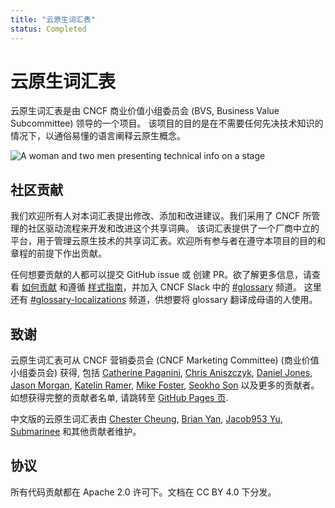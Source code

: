 ```yaml
---
title: "云原生词汇表"
status: Completed
---
```


# 云原生词汇表

云原生词汇表是由 CNCF 商业价值小组委员会 (BVS, Business Value Subcommittee) 领导的一个项目。
该项目的目的是在不需要任何先决技术知识的情况下，以通俗易懂的语言阐释云原生概念。

<p><img class="mt-5" src="/images/homepage/stage.jpg" alt="A woman and two men presenting technical info on a stage"></p>

## 社区贡献

我们欢迎所有人对本词汇表提出修改、添加和改进建议。我们采用了 CNCF 所管理的社区驱动流程来开发和改进这个共享词典。
该词汇表提供了一个厂商中立的平台，用于管理云原生技术的共享词汇表。欢迎所有参与者在遵守本项目的目的和章程的前提下作出贡献。

任何想要贡献的人都可以提交 GitHub issue 或 创建 PR。欲了解更多信息，请查看 [如何贡献](/zh-cn/contribute/) 和遵循 
[样式指南](/zh-cn/style-guide/)，并加入 CNCF Slack 中的 [#glossary](https://cloud-native.slack.com/archives/C02TX20MQBB) 频道。
这里还有 [#glossary-localizations](https://cloud-native.slack.com/archives/C02N2RGFXDF) 频道，供想要将 glossary 翻译成母语的人使用。

## 致谢

云原生词汇表可从 CNCF 营销委员会 (CNCF Marketing Committee) (商业价值小组委员会) 获得,
包括 [Catherine Paganini](https://www.linkedin.com/in/catherinepaganini/en/), [Chris Aniszczyk](https://www.linkedin.com/in/caniszczyk/),
[Daniel Jones](https://www.linkedin.com/in/danieljoneseb/?originalSubdomain=uk), [Jason Morgan](https://www.linkedin.com/in/jasonmorgan2/), 
[Katelin Ramer](https://www.linkedin.com/in/katelinramer/), [Mike Foster](https://www.linkedin.com/in/mfosterche/?originalSubdomain=ca), 
[Seokho Son](https://www.linkedin.com/in/seokho-son/) 以及更多的贡献者。
如想获得完整的贡献者名单, 请跳转至 [GitHub Pages 页](https://github.com/cncf/glossary/graphs/contributors).

中文版的云原生词汇表由 [Chester Cheung](https://github.com/hanyuancheung), 
[Brian Yan](https://github.com/Rocksnake), 
[Jacob953 Yu](https://github.com/Jacob953), 
[Submarinee](https://github.com/Submarinee) 和其他贡献者维护。

## 协议

所有代码贡献都在 Apache 2.0 许可下。文档在 CC BY 4.0 下分发。
